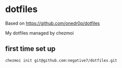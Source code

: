 # dotfiles
Based on https://github.com/onedr0p/dotfiles

My dotfiles managed by chezmoi

## first time set up

```sh
chezmoi init git@github.com:negative7/dotfiles.git
```
